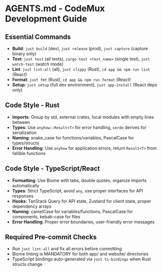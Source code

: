 # AGENTS.md - CodeMux Development Guide

## Essential Commands
- **Build**: `just build` (dev), `just release` (prod), `just capture` (capture binary only)
- **Test**: `just test` (all tests), `cargo test <test_name>` (single test), `just watch-test` (watch mode)
- **Lint**: `just lint-all` (all), `just clippy` (Rust), `cd app && npm run lint` (React)
- **Format**: `just fmt` (Rust), `cd app && npm run format` (React)
- **Setup**: `just setup` (full dev environment), `just app-install` (React deps only)

## Code Style - Rust
- **Imports**: Group by std, external crates, local modules with empty lines between
- **Types**: Use `anyhow::Result<T>` for error handling, `serde` derives for serialization
- **Naming**: snake_case for functions/variables, PascalCase for types/structs
- **Error Handling**: Use `anyhow` for application errors, return `Result<T>` from fallible functions

## Code Style - TypeScript/React
- **Formatting**: Use Biome with tabs, double quotes, organize imports automatically
- **Types**: Strict TypeScript, avoid `any`, use proper interfaces for API responses
- **Hooks**: TanStack Query for API state, Zustand for client state, proper dependency arrays
- **Naming**: camelCase for variables/functions, PascalCase for components, kebab-case for files
- **Error Handling**: Proper error boundaries, user-friendly error messages

## Required Pre-commit Checks
- Run `just lint-all` and fix all errors before committing
- Biome linting is MANDATORY for both app/ and website/ directories
- TypeScript bindings auto-generated via `just ts-bindings` when Rust structs change